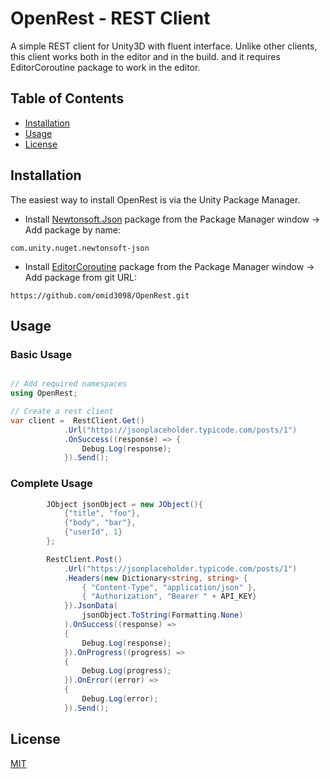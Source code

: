 <!-- A full readme to cover all details about this repo -->

# OpenRest - REST Client

A simple REST client for Unity3D with fluent interface.
Unlike other clients, this client works both in the editor and in the build.
and it requires EditorCoroutine package to work in the editor.

## Table of Contents

- [Installation](#installation)
- [Usage](#usage)
- [License](#license)

## Installation

The easiest way to install OpenRest is via the Unity Package Manager.

- Install [Newtonsoft.Json](https://github.com/jilleJr/Newtonsoft.Json-for-Unity/wiki/Install-official-via-UPM) package from the Package Manager window -> Add package by name:

```
com.unity.nuget.newtonsoft-json
```

- Install [EditorCoroutine](https://docs.unity3d.com/Packages/com.unity.editorcoroutines@1.0/manual/index.html) package from the Package Manager window -> Add package from git URL:

```
https://github.com/omid3098/OpenRest.git
```

## Usage

### Basic Usage

```csharp

// Add required namespaces
using OpenRest;

// Create a rest client
var client =  RestClient.Get()
            .Url("https://jsonplaceholder.typicode.com/posts/1")
            .OnSuccess((response) => {
                Debug.Log(response);
            }).Send();
```

### Complete Usage

```csharp
        JObject jsonObject = new JObject(){
            {"title", "foo"},
            {"body", "bar"},
            {"userId", 1}
        };

        RestClient.Post()
            .Url("https://jsonplaceholder.typicode.com/posts/1")
            .Headers(new Dictionary<string, string> {
                { "Content-Type", "application/json" },
                { "Authorization", "Bearer " + API_KEY}
            }).JsonData(
                jsonObject.ToString(Formatting.None)
            ).OnSuccess((response) =>
            {
                Debug.Log(response);
            }).OnProgress((progress) =>
            {
                Debug.Log(progress);
            }).OnError((error) =>
            {
                Debug.Log(error);
            }).Send();
```

## License

[MIT](LICENSE)
